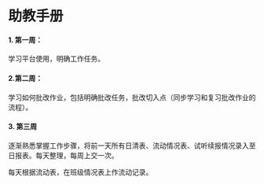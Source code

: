 # 助教手册

#### 1. 第一周：

学习平台使用，明确工作任务。

#### 2.第二周：

学习如何批改作业，包括明确批改任务，批改切入点（同步学习和复习批改作业的流程）。

#### 3. 第三周
逐渐熟悉掌握工作步骤，将前一天所有日清表、流动情况表、试听续报情况录入至日报表。每天整理，每周上交一次。

每天根据流动表，在班级情况表上作流动记录。

